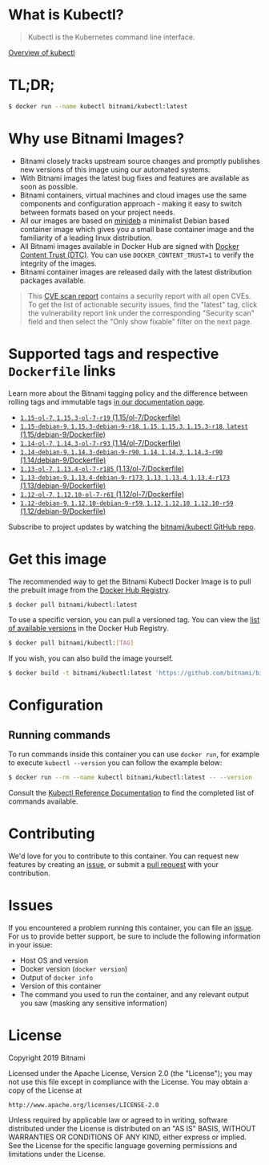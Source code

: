 
# What is Kubectl?

> Kubectl is the Kubernetes command line interface.

[Overview of kubectl](https://kubernetes.io/docs/reference/kubectl/overview/)

# TL;DR;

```bash
$ docker run --name kubectl bitnami/kubectl:latest
```

# Why use Bitnami Images?

* Bitnami closely tracks upstream source changes and promptly publishes new versions of this image using our automated systems.
* With Bitnami images the latest bug fixes and features are available as soon as possible.
* Bitnami containers, virtual machines and cloud images use the same components and configuration approach - making it easy to switch between formats based on your project needs.
* All our images are based on [minideb](https://github.com/bitnami/minideb) a minimalist Debian based container image which gives you a small base container image and the familiarity of a leading linux distribution.
* All Bitnami images available in Docker Hub are signed with [Docker Content Trust (DTC)](https://docs.docker.com/engine/security/trust/content_trust/). You can use `DOCKER_CONTENT_TRUST=1` to verify the integrity of the images.
* Bitnami container images are released daily with the latest distribution packages available.


> This [CVE scan report](https://quay.io/repository/bitnami/kubectl?tab=tags) contains a security report with all open CVEs. To get the list of actionable security issues, find the "latest" tag, click the vulnerability report link under the corresponding "Security scan" field and then select the "Only show fixable" filter on the next page.

# Supported tags and respective `Dockerfile` links

Learn more about the Bitnami tagging policy and the difference between rolling tags and immutable tags [in our documentation page](https://docs.bitnami.com/containers/how-to/understand-rolling-tags-containers/).


* [`1.15-ol-7`, `1.15.3-ol-7-r19` (1.15/ol-7/Dockerfile)](https://github.com/bitnami/bitnami-docker-kubectl/blob/1.15.3-ol-7-r19/1.15/ol-7/Dockerfile)
* [`1.15-debian-9`, `1.15.3-debian-9-r18`, `1.15`, `1.15.3`, `1.15.3-r18`, `latest` (1.15/debian-9/Dockerfile)](https://github.com/bitnami/bitnami-docker-kubectl/blob/1.15.3-debian-9-r18/1.15/debian-9/Dockerfile)
* [`1.14-ol-7`, `1.14.3-ol-7-r93` (1.14/ol-7/Dockerfile)](https://github.com/bitnami/bitnami-docker-kubectl/blob/1.14.3-ol-7-r93/1.14/ol-7/Dockerfile)
* [`1.14-debian-9`, `1.14.3-debian-9-r90`, `1.14`, `1.14.3`, `1.14.3-r90` (1.14/debian-9/Dockerfile)](https://github.com/bitnami/bitnami-docker-kubectl/blob/1.14.3-debian-9-r90/1.14/debian-9/Dockerfile)
* [`1.13-ol-7`, `1.13.4-ol-7-r185` (1.13/ol-7/Dockerfile)](https://github.com/bitnami/bitnami-docker-kubectl/blob/1.13.4-ol-7-r185/1.13/ol-7/Dockerfile)
* [`1.13-debian-9`, `1.13.4-debian-9-r173`, `1.13`, `1.13.4`, `1.13.4-r173` (1.13/debian-9/Dockerfile)](https://github.com/bitnami/bitnami-docker-kubectl/blob/1.13.4-debian-9-r173/1.13/debian-9/Dockerfile)
* [`1.12-ol-7`, `1.12.10-ol-7-r61` (1.12/ol-7/Dockerfile)](https://github.com/bitnami/bitnami-docker-kubectl/blob/1.12.10-ol-7-r61/1.12/ol-7/Dockerfile)
* [`1.12-debian-9`, `1.12.10-debian-9-r59`, `1.12`, `1.12.10`, `1.12.10-r59` (1.12/debian-9/Dockerfile)](https://github.com/bitnami/bitnami-docker-kubectl/blob/1.12.10-debian-9-r59/1.12/debian-9/Dockerfile)

Subscribe to project updates by watching the [bitnami/kubectl GitHub repo](https://github.com/bitnami/bitnami-docker-kubectl).

# Get this image

The recommended way to get the Bitnami Kubectl Docker Image is to pull the prebuilt image from the [Docker Hub Registry](https://hub.docker.com/r/bitnami/kubectl).

```bash
$ docker pull bitnami/kubectl:latest
```

To use a specific version, you can pull a versioned tag. You can view the [list of available versions](https://hub.docker.com/r/bitnami/kubectl/tags/) in the Docker Hub Registry.

```bash
$ docker pull bitnami/kubectl:[TAG]
```

If you wish, you can also build the image yourself.

```bash
$ docker build -t bitnami/kubectl:latest 'https://github.com/bitnami/bitnami-docker-kubectl.git#master:1.15/debian-9'
```

# Configuration

## Running commands

To run commands inside this container you can use `docker run`, for example to execute `kubectl --version` you can follow the example below:

```bash
$ docker run --rm --name kubectl bitnami/kubectl:latest -- --version
```

Consult the [Kubectl Reference Documentation](https://kubernetes.io/docs/reference/generated/kubectl/kubectl-commands) to find the completed list of commands available.

# Contributing

We'd love for you to contribute to this container. You can request new features by creating an [issue](https://github.com/bitnami/bitnami-docker-kubectl/issues), or submit a [pull request](https://github.com/bitnami/bitnami-docker-kubectl/pulls) with your contribution.

# Issues

If you encountered a problem running this container, you can file an [issue](https://github.com/bitnami/bitnami-docker-kubectl/issues). For us to provide better support, be sure to include the following information in your issue:

- Host OS and version
- Docker version (`docker version`)
- Output of `docker info`
- Version of this container
- The command you used to run the container, and any relevant output you saw (masking any sensitive information)

# License

Copyright 2019 Bitnami

Licensed under the Apache License, Version 2.0 (the "License");
you may not use this file except in compliance with the License.
You may obtain a copy of the License at

    http://www.apache.org/licenses/LICENSE-2.0

Unless required by applicable law or agreed to in writing, software
distributed under the License is distributed on an "AS IS" BASIS,
WITHOUT WARRANTIES OR CONDITIONS OF ANY KIND, either express or implied.
See the License for the specific language governing permissions and
limitations under the License.
